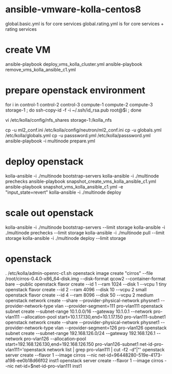 # ansible-vmware-kolla-centos8
global.basic.yml is for core services
global.rating.yml is for core services + rating services

# create VM 
ansible-playbook deploy_vms_kolla_cluster.yml
ansible-playbook remove_vms_kolla_ansible_c1.yml

# prepare openstack environment
for i in control-1 control-2 control-3 compute-1 compute-2 compute-3 storage-1 ;
do 
  ssh-copy-id -f -i ~/.ssh/id_rsa.pub root@$i ; 
done

vi /etc/kolla/config/nfs_shares
storage-1:/kolla_nfs

cp -u ml2_conf.ini /etc/kolla/config/neutron/ml2_conf.ini 
cp -u globals.yml /etc/kolla/globals.yml
cp -u passsword.yml /etc/kolla/passsword.yml
ansible-playbook -i multinode prepare.yml 
# deploy openstack
kolla-ansible -i ./multinode bootstrap-servers
kolla-ansible -i ./multinode prechecks
ansible-playbook snapshot_create_vms_kolla_ansible_c1.yml
ansible-playbook snapshot_vms_kolla_ansible_c1.yml -e "input_state=revert"
kolla-ansible -i ./multinode deploy

# scale out openstack
kolla-ansible -i ./multinode bootstrap-servers --limit storage
kolla-ansible -i ./multinode prechecks --limit storage
kolla-ansible -i ./multinode pull --limit storage
kolla-ansible -i ./multinode deploy --limit storage

# openstack
. /etc/kolla/admin-openrc-c1.sh
openstack image create "cirros" --file /root/cirros-0.4.0-x86_64-disk.img --disk-format qcow2 --container-format bare --public
openstack flavor create --id 1 --ram 1024 --disk 1  --vcpu 1 tiny
openstack flavor create --id 2 --ram 4096 --disk 10 --vcpu 2 small
openstack flavor create --id 4 --ram 8096 --disk 50 --vcpu 2 medium
openstack network create --share --provider-physical-network physnet1 --provider-network-type vlan --provider-segment=111 pro-vlan111
openstack subnet create --subnet-range 10.1.0.0/16 --gateway 10.1.0.1 --network pro-vlan111 --allocation-pool start=10.1.17.130,end=10.1.17.150 pro-vlan111-subnet1
openstack network create --share --provider-physical-network physnet1 --provider-network-type vlan --provider-segment=126 pro-vlan126
openstack subnet create --subnet-range 192.168.126.0/24 --gateway 192.168.126.1 --network pro-vlan126 --allocation-pool start=192.168.126.130,end=192.168.126.150 pro-vlan126-subnet1
net-id-pro-vlan111='openstack network list | grep pro-vlan111 | cut -f2 -d"|"'
openstack server create --flavor 1 --image cirros --nic net-id=96448280-519e-4173-a198-ee0b18d66f02 inst1
openstack server create --flavor 1 --image cirros --nic net-id=$net-id-pro-vlan111 inst1
